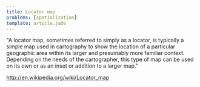 ```yaml
---
title: Locator map
problems: [spatialization]
template: article.jade
---
```


"A locator map, sometimes referred to simply as a locator, is typically a simple map used in cartography to show the location of a particular geographic area within its larger and presumably more familiar context. Depending on the needs of the cartographer, this type of map can be used on its own or as an inset or addition to a larger map."

http://en.wikipedia.org/wiki/Locator_map